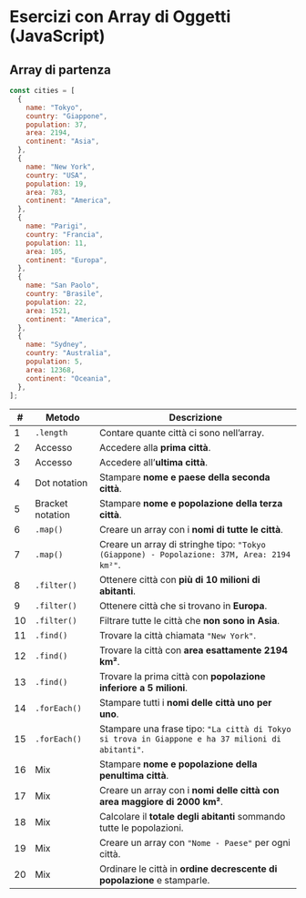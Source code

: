 # Esercizi con Array di Oggetti (JavaScript)

## Array di partenza

```js
const cities = [
  {
    name: "Tokyo",
    country: "Giappone",
    population: 37,
    area: 2194,
    continent: "Asia",
  },
  {
    name: "New York",
    country: "USA",
    population: 19,
    area: 783,
    continent: "America",
  },
  {
    name: "Parigi",
    country: "Francia",
    population: 11,
    area: 105,
    continent: "Europa",
  },
  {
    name: "San Paolo",
    country: "Brasile",
    population: 22,
    area: 1521,
    continent: "America",
  },
  {
    name: "Sydney",
    country: "Australia",
    population: 5,
    area: 12368,
    continent: "Oceania",
  },
];
```

| #   | Metodo           | Descrizione                                                                                      |
| --- | ---------------- | ------------------------------------------------------------------------------------------------ |
| 1   | `.length`        | Contare quante città ci sono nell’array.                                                         |
| 2   | Accesso          | Accedere alla **prima città**.                                                                   |
| 3   | Accesso          | Accedere all’**ultima città**.                                                                   |
| 4   | Dot notation     | Stampare **nome e paese della seconda città**.                                                   |
| 5   | Bracket notation | Stampare **nome e popolazione della terza città**.                                               |
| 6   | `.map()`         | Creare un array con i **nomi di tutte le città**.                                                |
| 7   | `.map()`         | Creare un array di stringhe tipo: `"Tokyo (Giappone) - Popolazione: 37M, Area: 2194 km²"`.       |
| 8   | `.filter()`      | Ottenere città con **più di 10 milioni di abitanti**.                                            |
| 9   | `.filter()`      | Ottenere città che si trovano in **Europa**.                                                     |
| 10  | `.filter()`      | Filtrare tutte le città che **non sono in Asia**.                                                |
| 11  | `.find()`        | Trovare la città chiamata `"New York"`.                                                          |
| 12  | `.find()`        | Trovare la città con **area esattamente 2194 km²**.                                              |
| 13  | `.find()`        | Trovare la prima città con **popolazione inferiore a 5 milioni**.                                |
| 14  | `.forEach()`     | Stampare tutti i **nomi delle città uno per uno**.                                               |
| 15  | `.forEach()`     | Stampare una frase tipo: `"La città di Tokyo si trova in Giappone e ha 37 milioni di abitanti"`. |
| 16  | Mix              | Stampare **nome e popolazione della penultima città**.                                           |
| 17  | Mix              | Creare un array con i **nomi delle città con area maggiore di 2000 km²**.                        |
| 18  | Mix              | Calcolare il **totale degli abitanti** sommando tutte le popolazioni.                            |
| 19  | Mix              | Creare un array con `"Nome - Paese"` per ogni città.                                             |
| 20  | Mix              | Ordinare le città in **ordine decrescente di popolazione** e stamparle.                          |
